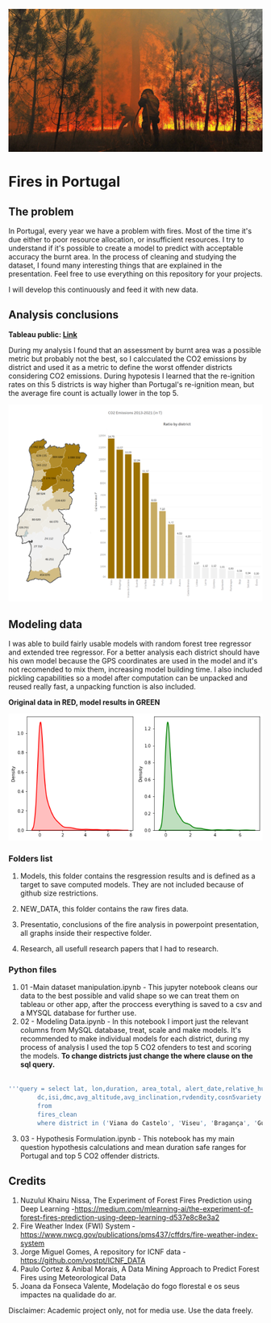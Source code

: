 ![logo_fire](https://raw.githubusercontent.com/Simao-Lopes/Fire-Project/main/Presentation/Background/1817788.jpg)


Fires in Portugal 
======


## The problem

In Portugal, every year we have a problem with fires. Most of the time it's due either to poor resource allocation, or insufficient resources. I try to understand if it's possible to create a model to predict with acceptable accuracy the burnt area. In the process of cleaning and studying the dataset, I found many interesting things that are explained in the presentation. Feel free to use everything on this repository for your projects.

I will develop this continuously and feed it with new data.

## Analysis conclusions

**Tableau public: [Link](https://public.tableau.com/app/profile/sim.o6187/viz/NewFire-Project/Bush)**

During my analysis I found that an assessment by burnt area was a possible metric but probably not the best, so I calcculated the CO2 emissions by district and used it as a metric to define the worst offender districts considering CO2 emissions. During hypotesis I learned that the re-ignition rates on this 5 districts is way higher than Portugal's re-ignition mean, but the average fire count is actually lower in the top 5.

![co2_plot](https://raw.githubusercontent.com/Simao-Lopes/Fire-Project/main/Presentation/Graphs/Co2%20ratios.PNG)

## Modeling data

I was able to build fairly usable models with random forest tree regressor and extended tree regressor. For a better analysis each district should have his own model because the GPS coordinates are used in the model and it's not recomended to mix them, increasing model building time. I also included pickling capabilities so a model after computation can be unpacked and reused really fast, a unpacking function is also included.

**Original data in RED, model results in GREEN**

![model_plot](https://raw.githubusercontent.com/Simao-Lopes/Fire-Project/main/Presentation/Graphs/transferir.png)

### Folders list

1. Models, this folder contains the resgression results and is defined as a target to save computed models. They are not included because of github size restrictions.

2. NEW_DATA, this folder contains the raw fires data.

3. Presentatio, conclusions of the fire analysis in powerpoint presentation, all graphs inside their respective folder.

4. Research, all usefull research papers that I had to research.


### Python files

1. 01 -Main dataset manipulation.ipynb - This jupyter notebook cleans our data to the best possible and valid shape so we can treat them on tableau or other app, after the proccess everything is saved to a csv and a MYSQL database for further use.
2. 02 - Modeling Data.ipynb - In this notebook I import just the relevant columns from MySQL database, treat, scale and make models. It's recommended to make individual models for each district, during my process of analysis I used the top 5 CO2 ofenders to test and scoring the models. **To change districts just change the where clause on the sql query.**

```sql

'''query = select lat, lon,duration, area_total, alert_date,relative_humidity,wind_intensity,precipitation, ffmc, 
        dc,isi,dmc,avg_altitude,avg_inclination,rvdendity,cosn5variety 
        from 
        fires_clean 
        where district in ('Viana do Castelo', 'Viseu', 'Bragança', 'Guarda', 'Vila Real')'''
```
3. 03 - Hypothesis Formulation.ipynb - This notebook has my main question hypothesis calculations and mean duration safe ranges for Portugal and top 5 CO2 offender districts.


## Credits

1. Nuzulul Khairu Nissa, The Experiment of Forest Fires Prediction using Deep Learning -https://medium.com/mlearning-ai/the-experiment-of-forest-fires-prediction-using-deep-learning-d537e8c8e3a2
2. Fire Weather Index (FWI) System - https://www.nwcg.gov/publications/pms437/cffdrs/fire-weather-index-system
3. Jorge Miguel Gomes, A repository for ICNF data - https://github.com/vostpt/ICNF_DATA
4. Paulo Cortez & Anibal Morais, A Data Mining Approach to Predict Forest Fires using Meteorological Data 
5. Joana da Fonseca Valente, Modelação do fogo florestal e os seus impactes na qualidade do ar.



Disclaimer: Academic project only, not for media use. Use the data freely.
